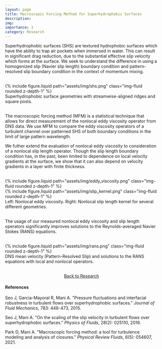 ```yaml
---
layout: page
title: Macroscopic Forcing Method for Superhydrophobic Surfaces
description:
img:
importance: 1
category: Research
---
```


Superhydrophobic surfaces (SHS) are textured hydrophobic surfaces which have the ability to trap air pockets when immersed in water. This can result in significant drag reduction, due to the substantial effective slip velocity which forms at the surface. We seek to understand the difference in using a homogenized slip (Navier slip length) boundary condition and pattern-resolved slip boundary condition in the context of momentum mixing.

<br/>

<div class="row justify-content-sm-center">
    <div class="col-sm-8 mt-3 mt-md-0">
        {% include figure.liquid path="assets/img/shs.png" class="img-fluid rounded z-depth-1" %}
    </div>
</div>
<div class="caption">
    Superhydrophobic surface geometries with streamwise-aligned ridges and square posts.
</div>

<br/>

The macroscopic forcing method (MFM) is a statistical technique that allows for direct measurement of the nonlocal eddy viscosity operator from DNS data. We use MFM to compare the eddy viscosity operators of a turbulent channel over patterned SHS of both boundary conditions in the limit of large pattern wavelength.

We futher extend the evaluation of nonlocal eddy viscosity to consideration of a nonlocal slip length operator. Though the slip length boundary condition has, in the past, been limited to dependence on local velocity gradients at the surface, we show that it can also depend on velocity gradients in a layer with finite thickness.

<br/>

<div class="row justify-content-sm-center">
    <div class="col-sm-4 mt-3 mt-md-0">
        {% include figure.liquid path="assets/img/eddy_viscosity.png" class="img-fluid rounded z-depth-1" %}
    </div>
    <div class="col-sm-8 mt-3 mt-md-0">
        {% include figure.liquid path="assets/img/slip_kernel.png" class="img-fluid rounded z-depth-1" %}
    </div>
</div>
<div class="caption">
    Left: Nonlocal eddy viscosity. Right: Nonlocal slip length kernel for several different geometries.
</div>

<br/>


The usage of our measured nonlocal eddy viscosity and slip length operators significantly improves solutions to the Reynolds-averaged Navier Stokes (RANS) equations.

<br/>

<div class="row justify-content-sm-center">
    <div class="col-sm-8 mt-3 mt-md-0">
        {% include figure.liquid path="assets/img/rans.png" class="img-fluid rounded z-depth-1" %}
    </div>
</div>
<div class="caption">
    DNS mean velocity (Pattern-Resolved Slip) and solutions to the RANS equations with local and nonlocal operators.
</div>

<br/>

<p style="text-align:center;"><a href="https://kimbliu.github.io/research/">Back to Research</a></p>

#### References

Seo J, Garcia-Mayoral R, Mani A. "Pressure fluctuations and interfacial robustness in turbulent flows over superhydrophobic surfaces." <i>Journal of Fluid Mechanics</i>, 783: 448-473, 2015.

Seo J, Mani A. "On the scaling of the slip velocity in turbulent flows over superhydrophobic surfaces." <i>Physics of Fluids</i>, 28(2): 025110, 2016.

Park D, Mani A. "Macroscopic forcing method: a tool for turbulence modeling and analysis of closures." <i>Physical Review Fluids</i>, 6(5): 054607, 2021.
